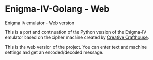 # Enigma-IV-Golang - Web
Enigma IV emulator - Web version

This is a port and continuation of the Python version of the Enigma-IV emulator based on the
cipher machine created by
[Creative Crafthouse](http://www.creativecrafthouse.com/index.php?main_page=product_info&cPath=143&products_id=977).

This is the web version of the project.
You can enter text and machine settings and get an encoded/decoded message.
